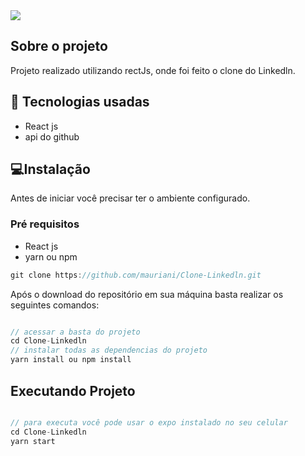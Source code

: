 
<img src="https://user-images.githubusercontent.com/32397288/112042558-68e83a80-8b26-11eb-9568-60e5ecaf8e7a.png">

## Sobre o projeto

Projeto realizado utilizando rectJs, onde foi feito o clone do Linkedln.

## 🚀 Tecnologias usadas

- React js
- api do github

## 💻Instalação

Antes de iniciar você precisar ter o ambiente configurado.

### Pré requisitos

- React js
- yarn ou npm

```jsx
git clone https://github.com/mauriani/Clone-Linkedln.git
```

Após o download do repositório em sua máquina basta realizar os seguintes comandos:

```jsx

// acessar a basta do projeto
cd Clone-Linkedln
// instalar todas as dependencias do projeto
yarn install ou npm install

```

## Executando Projeto

```jsx

// para executa você pode usar o expo instalado no seu celular
cd Clone-Linkedln
yarn start
```
